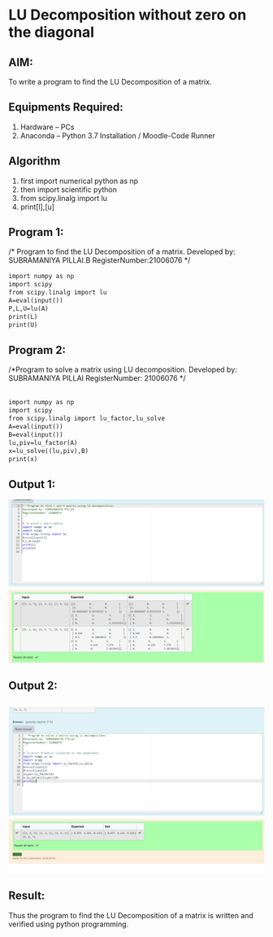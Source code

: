 # LU Decomposition without zero on the diagonal

## AIM:
To write a program to find the LU Decomposition of a matrix.

## Equipments Required:
1. Hardware – PCs
2. Anaconda – Python 3.7 Installation / Moodle-Code Runner

## Algorithm
1. first import numerical python as np
2.  then import scientific python
3. from scipy.linalg import lu
4. print[l],[u]

## Program 1:

/*
Program to find the LU Decomposition of a matrix.
Developed by: SUBRAMANIYA PILLAI.B
RegisterNumber:21006076 
*/
```
import numpy as np
import scipy
from scipy.linalg import lu
A=eval(input())
P,L,U=lu(A)
print(L)
print(U)
```
## Program 2:

/*Program to solve a matrix using LU decomposition.
Developed by: SUBRAMANIYA PILLAI
RegisterNumber: 21006076
*/
```

import numpy as np
import scipy
from scipy.linalg import lu_factor,lu_solve
A=eval(input())
B=eval(input())
lu,piv=lu_factor(A)
x=lu_solve((lu,piv),B)
print(x)
```






## Output 1:
![lu decomposition](2021-12-20.png)
## Output 2:
![lu decomposition](screen2.png)


## Result:
Thus the program to find the LU Decomposition of a matrix is written and verified using python programming.


